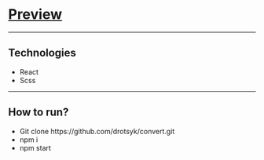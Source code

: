 <h1><a href="https://drotsyk.github.io/convert/">Preview</a></h1>
<hr>
<h2>Technologies</h2>
<ul>
  <li>React</li>
  <li>Scss</li>
</ul>
<hr>
<h2>How to run?</h2>
<ul>
  <li>Git clone https://github.com/drotsyk/convert.git</li>
  <li>npm i</li>
  <li>npm start</li>
</ul>

